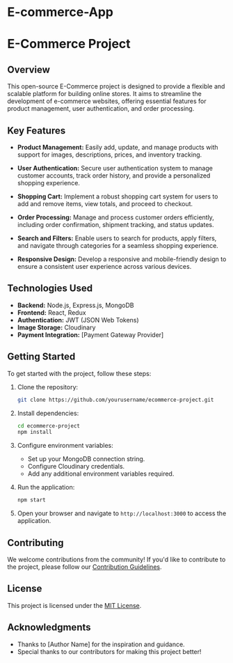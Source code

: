 # E-commerce-App
# E-Commerce Project

## Overview

This open-source E-Commerce project is designed to provide a flexible and scalable platform for building online stores. It aims to streamline the development of e-commerce websites, offering essential features for product management, user authentication, and order processing.

## Key Features

- **Product Management:** Easily add, update, and manage products with support for images, descriptions, prices, and inventory tracking.

- **User Authentication:** Secure user authentication system to manage customer accounts, track order history, and provide a personalized shopping experience.

- **Shopping Cart:** Implement a robust shopping cart system for users to add and remove items, view totals, and proceed to checkout.

- **Order Processing:** Manage and process customer orders efficiently, including order confirmation, shipment tracking, and status updates.

- **Search and Filters:** Enable users to search for products, apply filters, and navigate through categories for a seamless shopping experience.

- **Responsive Design:** Develop a responsive and mobile-friendly design to ensure a consistent user experience across various devices.

## Technologies Used

- **Backend:** Node.js, Express.js, MongoDB
- **Frontend:** React, Redux
- **Authentication:** JWT (JSON Web Tokens)
- **Image Storage:** Cloudinary
- **Payment Integration:** [Payment Gateway Provider]

## Getting Started

To get started with the project, follow these steps:

1. Clone the repository:

    ```bash
    git clone https://github.com/yourusername/ecommerce-project.git
    ```

2. Install dependencies:

    ```bash
    cd ecommerce-project
    npm install
    ```

3. Configure environment variables:

    - Set up your MongoDB connection string.
    - Configure Cloudinary credentials.
    - Add any additional environment variables required.

4. Run the application:

    ```bash
    npm start
    ```

5. Open your browser and navigate to `http://localhost:3000` to access the application.

## Contributing

We welcome contributions from the community! If you'd like to contribute to the project, please follow our [Contribution Guidelines](CONTRIBUTING.md).

## License

This project is licensed under the [MIT License](LICENSE).

## Acknowledgments

- Thanks to [Author Name] for the inspiration and guidance.
- Special thanks to our contributors for making this project better!

